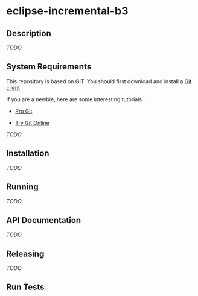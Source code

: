 # eclipse-incremental-b3

## Description

*TODO*

## System Requirements

This repository is based on GIT. You should first download and install a [Git client](http://git-scm.com/download)

If you are a newbie, here are some interesting tutorials :

 * [Pro Git](http://git-scm.com/book/en/v2)

 * [Try Git Online](https://try.github.io/levels/1/challenges/1)



*TODO*

## Installation

*TODO*

## Running

*TODO*

## API Documentation

*TODO*

## Releasing

 *TODO*

## Run Tests
